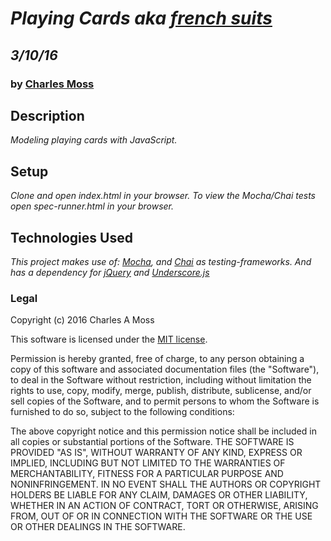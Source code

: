 # _Playing Cards aka [french suits](https://en.wikipedia.org/wiki/French_playing_cards)_
## _3/10/16_
### by [Charles Moss](https://twitter.com/CharlesMoss)

## Description
_Modeling playing cards with JavaScript._

## Setup
_Clone and open index.html in your browser. To view the Mocha/Chai tests open spec-runner.html in your browser._

## Technologies Used
_This project makes use of: [Mocha](https://mochajs.org/), and [Chai](http://chaijs.com/) as testing-frameworks. And has a dependency for [jQuery](http://jquery.com/) and [Underscore.js](http://underscorejs.org/)_

### Legal
Copyright (c) 2016 Charles A Moss

This software is licensed under the [MIT license](https://en.wikipedia.org/wiki/MIT_License).

Permission is hereby granted, free of charge, to any person obtaining a copy of this software and associated documentation files (the "Software"), to deal in the Software without restriction, including without limitation the rights to use, copy, modify, merge, publish, distribute, sublicense, and/or sell copies of the Software, and to permit persons to whom the Software is furnished to do so, subject to the following conditions:

The above copyright notice and this permission notice shall be included in all copies or substantial portions of the Software.
THE SOFTWARE IS PROVIDED "AS IS", WITHOUT WARRANTY OF ANY KIND, EXPRESS OR IMPLIED, INCLUDING BUT NOT LIMITED TO THE WARRANTIES OF MERCHANTABILITY, FITNESS FOR A PARTICULAR PURPOSE AND NONINFRINGEMENT. IN NO EVENT SHALL THE AUTHORS OR COPYRIGHT HOLDERS BE LIABLE FOR ANY CLAIM, DAMAGES OR OTHER LIABILITY, WHETHER IN AN ACTION OF CONTRACT, TORT OR OTHERWISE, ARISING FROM, OUT OF OR IN CONNECTION WITH THE SOFTWARE OR THE USE OR OTHER DEALINGS IN THE SOFTWARE.
